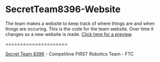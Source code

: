 SecretTeam8396-Website
=====================

The team makes a website to keep track of where things are and when things are occuring. This is the code for the team website. Over time it changes so a new website is made. [Click here for a preview](http://FTC-Team-8396-SecretTeam.github.io/SecretTeam8396-Website/).

=====================

[Secret Team 8396]() - Competitive FIRST Robotics Team - FTC

